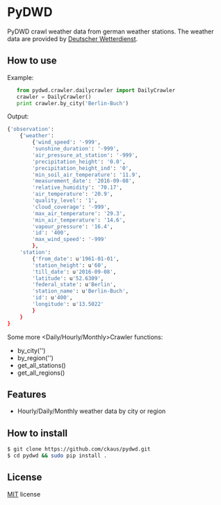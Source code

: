 PyDWD
=====

PyDWD crawl weather data from german weather stations. The weather data
are provided by [Deutscher Wetterdienst](http://www.dwd.de/).

How to use
----------

Example:

```python
   from pydwd.crawler.dailycrawler import DailyCrawler
   crawler = DailyCrawler()
   print crawler.by_city('Berlin-Buch')
```

Output:

```bash
{'observation':
    {'weather':
        {'wind_speed': '-999',
        'sunshine_duration': '-999', 
        'air_pressure_at_station': '-999', 
        'precipitation_height': '0.0', 
        'precipitation_height_ind': '0', 
        'min_soil_air_temperature': '11.9', 
        'measurement_date': '2016-09-08', 
        'relative_humidity': '70.17', 
        'air_temperature': '20.9', 
        'quality_level': '1', 
        'cloud_coverage': '-999', 
        'max_air_temperature': '29.3', 
        'min_air_temperature': '14.6', 
        'vapour_pressure': '16.4', 
        'id': '400', 
        'max_wind_speed': '-999'
        }, 
    'station':
        {'from_date': u'1961-01-01', 
        'station_height': u'60', 
        'till_date': u'2016-09-08', 
        'latitude': u'52.6309', 
        'federal_state': u'Berlin', 
        'station_name': u'Berlin-Buch', 
        'id': u'400', 
        'longitude': u'13.5022'
        }
    }
}
```

Some more <Daily/Hourly/Monthly>Crawler functions:
* by_city('<city name>')
* by_region('<region name>')
* get_all_stations()
* get_all_regions()

Features
--------

* Hourly/Daily/Monthly weather data by city or region

How to install
--------------

```bash
$ git clone https://github.com/ckaus/pydwd.git
$ cd pydwd && sudo pip install .
```

License
-------

[MIT](https://github.com/ckaus/pydwd/blob/master/LICENSE) license
